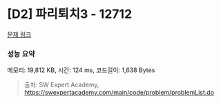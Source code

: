 # [D2] 파리퇴치3 - 12712 

[문제 링크](https://swexpertacademy.com/main/code/problem/problemDetail.do?contestProbId=AXuARWAqDkQDFARa) 

### 성능 요약

메모리: 19,812 KB, 시간: 124 ms, 코드길이: 1,638 Bytes



> 출처: SW Expert Academy, https://swexpertacademy.com/main/code/problem/problemList.do